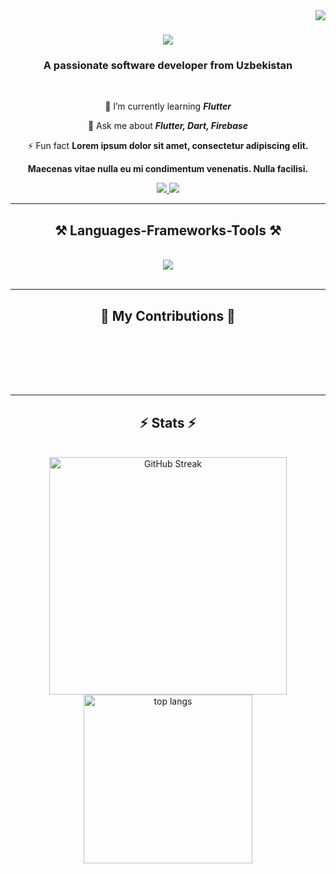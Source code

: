 <img align="right" src="https://visitor-badge.laobi.icu/badge?page_id=ibragimov.05" />

<h1 align="center">
    <img src="https://readme-typing-svg.herokuapp.com/?font=Righteous&size=35&center=true&vCenter=true&width=500&height=70&duration=4000&lines=Hi+There!+👋;+I'm+Asliddin!;" />
</h1>

<h3 align="center">A passionate software developer from Uzbekistan</h3>

<br/>

<div align="center">
 
🌱 I’m currently learning ***Flutter***

💬 Ask me about ***Flutter, Dart, Firebase***

⚡ Fun fact **Lorem ipsum dolor sit amet, consectetur adipiscing elit.**

  **Maecenas vitae nulla eu mi condimentum venenatis. Nulla facilisi.**

 </div>
 
<div align="center"> 
    <a href="www.linkedin.com/in/
asliddin-ilyashev
" target="_blank">
    <img src="https://img.shields.io/badge/LinkedIn-0077B5?style=for-the-badge&logo=linkedin&logoColor=white" target="_blank" />
  </a>
    <a href="https://t.me/asliddinsblog" target="_blank">
 
  </a>
  <a href="mailto:asliddinmobilecoder@gmail.com">
    <img src="https://img.shields.io/badge/Gmail-333333?style=for-the-badge&logo=gmail&logoColor=red" />
  
  </a>
    
    
</div>

 <hr/>
 
<h2 align="center">⚒️ Languages-Frameworks-Tools ⚒️</h2>
<br/>
<div align="center">
    <img src="https://skillicons.dev/icons?i=flutter,dart,firebase,github,git,androidstudio,vscode,figma" />
</div>

<br/>
<hr/>

<div align="center">
  <h2>🐍 My Contributions 🐍</h2>
  <br>
  
  <br/><br/><br/>
</div>

<hr/>

<h2 align="center">⚡ Stats ⚡</h2>
<br>
<div align="center">
  <img width=380 src="https://streak-stats.demolab.com?user=asliddinCoDeR77&theme=tokyonight&border_radius=10" alt="GitHub Streak"/>
  <img width=270 src="https://github-readme-stats.vercel.app/api/top-langs/?username=asliddinCoDeR77&layout=compact&bg_color=00000000" alt="top langs"/>
</div>
<br/>


